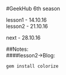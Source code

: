 #GeekHub 6th season  

lesson1 - 14.10.16  
lesson2 - 21.10.16  

next - 28.10.16  

##Notes:  
####lesson2->Blog:  

    gem install colorize  
